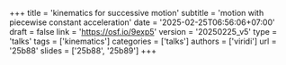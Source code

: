 +++
title = 'kinematics for successive motion'
subtitle = 'motion with piecewise constant acceleration'
date = '2025-02-25T06:56:06+07:00'
draft = false
link = 'https://osf.io/9exp5'
version = '20250225_v5'
type = 'talks'
tags = ['kinematics']
categories = ['talks']
authors = ['viridi']
url = '25b88'
slides = ['25b88', '25b89']
+++
